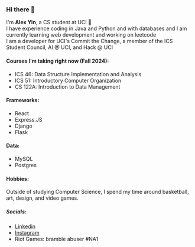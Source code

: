 ### Hi there 👋

I'm **Alex Yin**, a CS student at UCI 🐜  
I have experience coding in Java and Python and with databases and I am currently learning web development and working on leetcode  
I am a developer for UCI's Commit the Change, a member of the ICS Student Council, AI @ UCI, and Hack @ UCI
#### Courses I'm taking right now (Fall 2024):  
- ICS 46: Data Structure Implementation and Analysis
- ICS 51: Introductory Computer Organization
- CS 122A: Introduction to Data Management
#### Frameworks:  
- React
- Express.JS
- Django
- Flask
#### Data:  
- MySQL
- Postgres
#### Hobbies:  
Outside of studying Computer Science, I spend my time around basketball, art, design, and video games.  
##### Socials:  
- [Linkedin](https://www.linkedin.com/in/alexander-yin-55314b248)
- [Instagram](https://www.instagram.com/ale.xyin)
- Riot Games: bramble abuser #NA1  
<!-- ![LeetCode Stats](https://leetcard.jacoblin.cool/alexyyyy?theme=dark&font=IBM%20Plex%20Mono)
<!--
**alexy-ok/alexy-ok** is a ✨ _special_ ✨ repository because its `README.md` (this file) appears on your GitHub profile.

Here are some ideas to get you started:

- 🔭 I’m currently working on ...
- 🌱 I’m currently learning ...
- 👯 I’m looking to collaborate on ...
- 🤔 I’m looking for help with ...
- 💬 Ask me about ...
- 📫 How to reach me: ...
- 😄 Pronouns: ...
- ⚡ Fun fact: ...
-->
